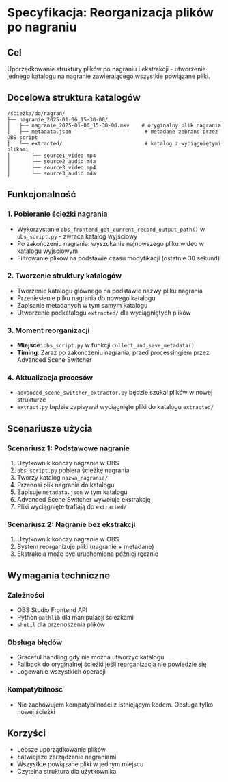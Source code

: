 # Specyfikacja: Reorganizacja plików po nagraniu

## Cel
Uporządkowanie struktury plików po nagraniu i ekstrakcji - utworzenie jednego katalogu na nagranie zawierającego wszystkie powiązane pliki.

## Docelowa struktura katalogów
```
/ścieżka/do/nagrań/
├── nagranie_2025-01-06_15-30-00/
│   ├── nagranie_2025-01-06_15-30-00.mkv    # oryginalny plik nagrania
│   ├── metadata.json                        # metadane zebrane przez OBS script
│   └── extracted/                           # katalog z wyciągniętymi plikami
│       ├── source1_video.mp4
│       ├── source2_audio.m4a
│       ├── source3_video.mp4
│       └── source3_audio.m4a
```

## Funkcjonalność

### 1. Pobieranie ścieżki nagrania
- Wykorzystanie `obs_frontend_get_current_record_output_path()` w `obs_script.py` - zwraca katalog wyjściowy
- Po zakończeniu nagrania: wyszukanie najnowszego pliku wideo w katalogu wyjściowym
- Filtrowanie plików na podstawie czasu modyfikacji (ostatnie 30 sekund)

### 2. Tworzenie struktury katalogów
- Tworzenie katalogu głównego na podstawie nazwy pliku nagrania
- Przeniesienie pliku nagrania do nowego katalogu
- Zapisanie metadanych w tym samym katalogu
- Utworzenie podkatalogu `extracted/` dla wyciągniętych plików

### 3. Moment reorganizacji
- **Miejsce**: `obs_script.py` w funkcji `collect_and_save_metadata()`
- **Timing**: Zaraz po zakończeniu nagrania, przed processingiem przez Advanced Scene Switcher

### 4. Aktualizacja procesów
- `advanced_scene_switcher_extractor.py` będzie szukał plików w nowej strukturze
- `extract.py` będzie zapisywał wyciągnięte pliki do katalogu `extracted/`

## Scenariusze użycia

### Scenariusz 1: Podstawowe nagranie
1. Użytkownik kończy nagranie w OBS
2. `obs_script.py` pobiera ścieżkę nagrania
3. Tworzy katalog `nazwa_nagrania/`
4. Przenosi plik nagrania do katalogu
5. Zapisuje `metadata.json` w tym katalogu
6. Advanced Scene Switcher wywołuje ekstrakcję
7. Pliki wyciągnięte trafiają do `extracted/`

### Scenariusz 2: Nagranie bez ekstrakcji
1. Użytkownik kończy nagranie w OBS
2. System reorganizuje pliki (nagranie + metadane)
3. Ekstrakcja może być uruchomiona później ręcznie

## Wymagania techniczne

### Zależności
- OBS Studio Frontend API
- Python `pathlib` dla manipulacji ścieżkami
- `shutil` dla przenoszenia plików

### Obsługa błędów
- Graceful handling gdy nie można utworzyć katalogu
- Fallback do oryginalnej ścieżki jeśli reorganizacja nie powiedzie się
- Logowanie wszystkich operacji

### Kompatybilność
- Nie zachowujem kompatybilności z istniejącym kodem. Obsługa tylko nowej ścieżki

## Korzyści
- Lepsze uporządkowanie plików
- Łatwiejsze zarządzanie nagraniami
- Wszystkie powiązane pliki w jednym miejscu
- Czytelna struktura dla użytkownika